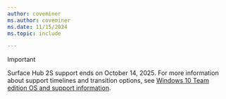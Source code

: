 ```yaml
---
author: coveminer    
ms.author: coveminer
ms.date: 11/15/2024
ms.topic: include

---
```


> [!IMPORTANT]
> Surface Hub 2S support ends on October 14, 2025. For more information about support timelines and transition options, see [Windows 10 Team edition OS and support information](/surface-hub/surface-hub-3-faq#windows-10-team-edition-os-and-support-information).